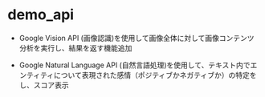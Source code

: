 # demo_api
* Google Vision API (画像認識)を使用して画像全体に対して画像コンテンツ分析を実行し、結果を返す機能追加

* Google Natural Language API (自然言語処理)を使用して、テキスト内でエンティティについて表現された感情（ポジティブかネガティブか）の特定をし、スコア表示
